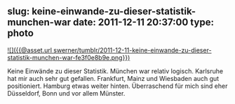 slug: keine-einwande-zu-dieser-statistik-munchen-war
date: 2011-12-11 20:37:00
type: photo
---

[![]({{@asset.url swerner/tumblr/2011-12-11-keine-einwande-zu-dieser-statistik-munchen-war-fe3f0e8b9e.png}})](http://www.insm-staedteranking.de/2011_niv_d_gesamt.html)

Keine Einwände zu dieser Statistik. München war relativ logisch. Karlsruhe hat mir auch sehr gut gefallen. Frankfurt, Mainz und Wiesbaden auch gut positioniert. Hamburg etwas weiter hinten. Überraschend für mich sind eher Düsseldorf, Bonn und vor allem Münster.
